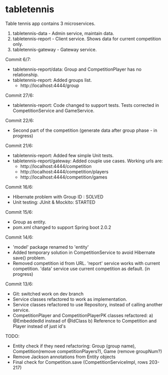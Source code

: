 # tabletennis
Table tennis app contains 3 microservices.

1. tabletennis-data - Admin service, maintain data.
2. tabletennis-report - Client service. Shows data for current competition only.
3. tabletennis-gateway - Gateway service.

Commit 6/7:
- tabletennis-report/data: Group and CompetitionPlayer has no relationship.
- tabletennis-report: Added groups list. 
	* http://localhost:4444/group


Commit 27/6:
- tabletennis-report: Code changed to support tests. Tests corrected in CompetitionService and GameService.


Commit 22/6:
- Second part of the competition (generate data after group phase - in progress)


Commit 21/6:
- tabletennis-report: Added few simple Unit tests.
- tabletennis-report/gateway: Added couple use cases. Working urls are:
	* http://localhost:4444/competition
	* http://localhost:4444/competition/players
	* http://localhost:4444/competition/games
	

Commit 16/6:
- Hibernate problem with Group ID : SOLVED
- Unit testing: JUnit & Mockito: STARTED

Commit 15/6:
- Group as entity.
- pom.xml changed to support Spring boot 2.0.2

Commit 14/6:
- 'model' package renamed to 'entity'
- Added temporary solution in CompetitionService to avoid Hibernate save() problem.
- Removed competition id from URL. 'report' service works with current competition. 'data' service use current competition as default. (in progress)

Commit 13/6:
- Git: switched work on dev branch
- Service classes refactored to work as implementation. 
- Service classes refactored to use Repository, instead of calling another service.
- CompetitionPlayer and CompetitionPlayerPK classes refactored: 
	a) @EmbeddedId instead of @IdClass
	b) Reference to Competition and Player instead of just id's
	

TODO: 
- Entity check if they need refactoring: Group (group name), Competition(remove competitionPlayers?), Game (remove groupNum?)
- Remove Jackson annotations from Entity objects
- Final check for Competition.save (CompetitionServiceImpl, rows 203-217)

